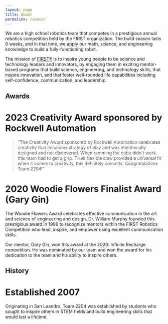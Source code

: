 ```yaml
---
layout: page
title: About
permalink: /about/
---
```


We are a high school robotics team that competes in a prestigious annual robotics competition held by the FIRST 
organization. The build season lasts 6 weeks, and in that time, we apply our math, science, and engineering knowledge to build a fully-functioning robot.

The mission of [FIRST®][first] is to inspire young people to be science and technology leaders and innovators, by engaging them in exciting mentor-based programs that build science, engineering, and technology skills, that inspire innovation, and that foster well-rounded life capabilities including self-confidence, communication, and leadership.

## Awards
# 2023 Creativity Award sponsored by Rockwell Automation
> "The Creativity Award sponsored by Rockwell Automation celebrates creativity that enhances strategy of play and was intentionally designed and not discovered. When ramming the cube didn't work, this team had to get a grip. THeir flexible claw provided a universal fit when it comes to creativity, this definitely commits. Congratulations Team 2204!"

# 2020 Woodie Flowers Finalist Award (Gary Gin)
The Woodie Flowers Award celebrates effective communication in the art and science of engineering and design.  Dr. William Murphy founded this prestigious award in 1996 to recognize mentors within the FIRST Robotics Competition who lead, inspire, and empower using excellent communication skills.

Our mentor, Gary Gin, won this award at the 2020: Infinite Recharge competition. He was nominated by our team and won the award for his dedication to the team and his ability to inspire others.
## History
# Established 2007
Originating in San Leandro, Team 2204 was established by students who sought to inspire others in STEM fields and build engineering skills that would last a lifetime.


[first]: https://www.firstinspires.org/robotics/frc